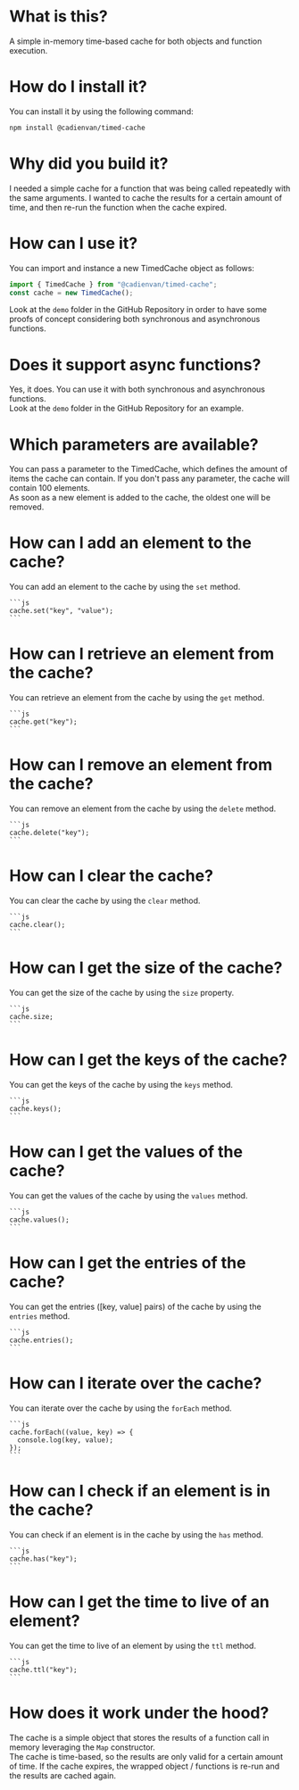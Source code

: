# What is this?

A simple in-memory time-based cache for both objects and function execution.

# How do I install it?

You can install it by using the following command:

```bash
npm install @cadienvan/timed-cache
```

# Why did you build it?

I needed a simple cache for a function that was being called repeatedly with the same arguments. I wanted to cache the results for a certain amount of time, and then re-run the function when the cache expired.

# How can I use it?

You can import and instance a new TimedCache object as follows:

```js
import { TimedCache } from "@cadienvan/timed-cache";
const cache = new TimedCache();
```

Look at the `demo` folder in the GitHub Repository in order to have some proofs of concept considering both synchronous and asynchronous functions.

# Does it support async functions?

Yes, it does. You can use it with both synchronous and asynchronous functions.  
Look at the `demo` folder in the GitHub Repository for an example.

# Which parameters are available?

You can pass a parameter to the TimedCache, which defines the amount of items the cache can contain. If you don't pass any parameter, the cache will contain 100 elements.  
As soon as a new element is added to the cache, the oldest one will be removed.

# How can I add an element to the cache?

You can add an element to the cache by using the `set` method.

    ```js
    cache.set("key", "value");
    ```

# How can I retrieve an element from the cache?

You can retrieve an element from the cache by using the `get` method.

    ```js
    cache.get("key");
    ```

# How can I remove an element from the cache?

You can remove an element from the cache by using the `delete` method.

    ```js
    cache.delete("key");
    ```

# How can I clear the cache?

You can clear the cache by using the `clear` method.

    ```js
    cache.clear();
    ```

# How can I get the size of the cache?

You can get the size of the cache by using the `size` property.

    ```js
    cache.size;
    ```

# How can I get the keys of the cache?

You can get the keys of the cache by using the `keys` method.

    ```js
    cache.keys();
    ```

# How can I get the values of the cache?

You can get the values of the cache by using the `values` method.

    ```js
    cache.values();
    ```

# How can I get the entries of the cache?

You can get the entries ([key, value] pairs) of the cache by using the `entries` method.

    ```js
    cache.entries();
    ```

# How can I iterate over the cache?

You can iterate over the cache by using the `forEach` method.

    ```js
    cache.forEach((value, key) => {
      console.log(key, value);
    });
    ```

# How can I check if an element is in the cache?

You can check if an element is in the cache by using the `has` method.

    ```js
    cache.has("key");
    ```

# How can I get the time to live of an element?

You can get the time to live of an element by using the `ttl` method.

    ```js
    cache.ttl("key");
    ```

# How does it work under the hood?

The cache is a simple object that stores the results of a function call in memory leveraging the `Map` constructor.  
The cache is time-based, so the results are only valid for a certain amount of time. If the cache expires, the wrapped object / functions is re-run and the results are cached again.
